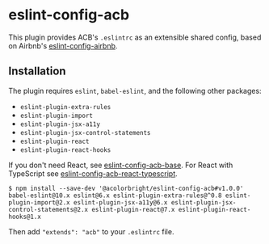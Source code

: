 # eslint-config-acb

This plugin provides ACB's `.eslintrc` as an extensible shared config, based on Airbnb's
[eslint-config-airbnb](https://github.com/airbnb/javascript/tree/master/packages/eslint-config-airbnb).

## Installation

The plugin requires `eslint`, `babel-eslint`, and the following other packages:

- `eslint-plugin-extra-rules`
- `eslint-plugin-import`
- `eslint-plugin-jsx-a11y`
- `eslint-plugin-jsx-control-statements`
- `eslint-plugin-react`
- `eslint-plugin-react-hooks`

If you don't need React, see [eslint-config-acb-base](https://github.com/acolorbright/acb-tools-and-config/tree/main/packages/eslint-config-acb-base). For React with TypeScript see [eslint-config-acb-react-typescript](https://github.com/acolorbright/acb-tools-and-config/tree/main/packages/eslint-config-acb-react-typescript).

```shell
$ npm install --save-dev '@acolorbright/eslint-config-acb#v1.0.0' babel-eslint@10.x eslint@6.x eslint-plugin-extra-rules@^0.8 eslint-plugin-import@2.x eslint-plugin-jsx-a11y@6.x eslint-plugin-jsx-control-statements@2.x eslint-plugin-react@7.x eslint-plugin-react-hooks@1.x
```

Then add `"extends": "acb"` to your `.eslintrc` file.
